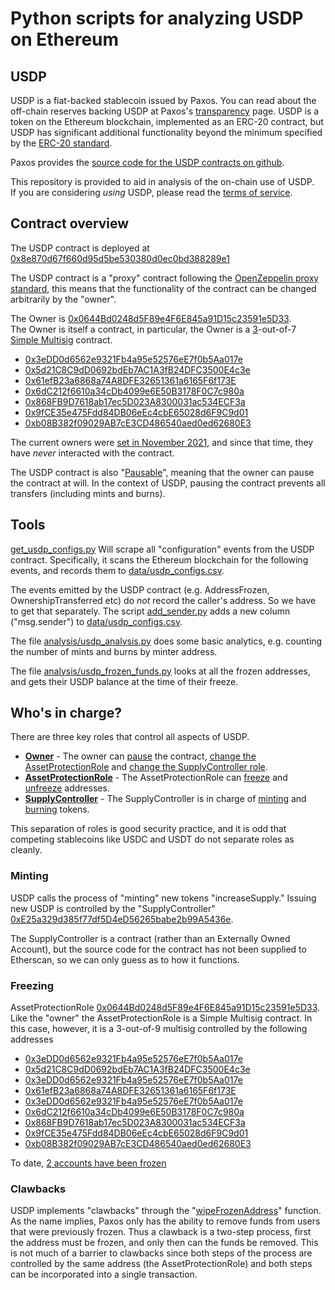 # Python scripts for analyzing USDP on Ethereum

## USDP

USDP is a fiat-backed stablecoin issued by Paxos.  You can read about the off-chain reserves backing USDP at Paxos's [transparency](https://paxos.com/regulation-and-transparency/) page.
USDP is a token on the Ethereum blockchain, implemented as an ERC-20 contract, but USDP has significant additional functionality beyond the minimum specified by the [ERC-20 standard](https://ethereum.org/en/developers/docs/standards/tokens/erc-20/).

Paxos provides the [source code for the USDP contracts on github](https://github.com/paxosglobal/usdp-contracts).

This repository is provided to aid in analysis of the on-chain use of USDP.  
If you are considering *using* USDP, please read the [terms of service](https://paxos.com/stablecoin-terms-and-conditions/).

## Contract overview

The USDP contract is deployed at [0x8e870d67f660d95d5be530380d0ec0bd388289e1](https://etherscan.io/address/0x8e870d67f660d95d5be530380d0ec0bd388289e1)

The USDP contract is a "proxy" contract following the [OpenZeppelin proxy standard](https://docs.openzeppelin.com/contracts/4.x/api/proxy), this means that the 
functionality of the contract can be changed arbitrarily by the "owner".

The Owner is [0x0644Bd0248d5F89e4F6E845a91D15c23591e5D33](https://etherscan.io/address/0x0644Bd0248d5F89e4F6E845a91D15c23591e5D33).  
The Owner is itself a contract, in particular, the Owner is a [3](https://etherscan.io/address/0x0644Bd0248d5F89e4F6E845a91D15c23591e5D33#readContract#F1)-out-of-7 [Simple Multisig](https://github.com/christianlundkvist/simple-multisig) 
contract.

* [0x3eDD0d6562e9321Fb4a95e52576eE7f0b5Aa017e](https://etherscan.io/address/0x3eDD0d6562e9321Fb4a95e52576eE7f0b5Aa017e)
* [0x5d21C8C9dD0692bdEb7AC1A3fB24DFC3500E4c3e](https://etherscan.io/address/0x5d21C8C9dD0692bdEb7AC1A3fB24DFC3500E4c3e)
* [0x61efB23a6868a74A8DFE32651361a6165F6f173E](https://etherscan.io/address/0x61efB23a6868a74A8DFE32651361a6165F6f173E)
* [0x6dC212f6610a34cDb4099e6E50B3178F0C7c980a](https://etherscan.io/address/0x6dC212f6610a34cDb4099e6E50B3178F0C7c980a)
* [0x868FB9D7618ab17ec5D023A8300031ac534ECF3a](https://etherscan.io/address/0x868FB9D7618ab17ec5D023A8300031ac534ECF3a)
* [0x9fCE35e475Fdd84DB06eEc4cbE65028d6F9C9d01](https://etherscan.io/address/0x9fCE35e475Fdd84DB06eEc4cbE65028d6F9C9d01)
* [0xb08B382f09029AB7cE3CD486540aed0ed62680E3](https://etherscan.io/address/0xb08B382f09029AB7cE3CD486540aed0ed62680E3)

The current owners were [set in November 2021](https://etherscan.io/tx/0xd1ac39233b025c97d847c0946fa4de3f408d200788f7c7b200d9d51e7d5b6268), and since that time, they have *never* 
interacted with the contract.

The USDP contract is also "[Pausable](https://docs.openzeppelin.com/contracts/4.x/api/security#Pausable)", meaning that the owner can pause the contract at will.  In the context of 
USDP, pausing the contract prevents all transfers (including mints and burns).

## Tools

[get_usdp_configs.py](get_usdp_configs.py) Will scrape all "configuration" events from the USDP contract.  Specifically, it scans the Ethereum blockchain for the following events, 
and records them to [data/usdp_configs.csv](data/usdp_configs.csv).

The events emitted by the USDP contract (e.g. AddressFrozen, OwnershipTransferred etc) do *not* record the caller's address.  So we have to get that separately.
The script [add_sender.py](add_sender.py) adds a new column ("msg.sender") to [data/usdp_configs.csv](data/usdp_configs.csv).

The file [analysis/usdp_analysis.py](analysis/usdp_analysis.py) does some basic analytics, e.g. counting the number of mints and burns by minter address.

The file [analysis/usdp_frozen_funds.py](analysis/usdp_frozen_funds.py) looks at all the frozen addresses, and gets their USDP balance at the time of their freeze.

## Who's in charge?

There are three key roles that control all aspects of USDP.

* **[Owner](https://etherscan.io/address/0x0644Bd0248d5F89e4F6E845a91D15c23591e5D33)** - The owner can [pause](https://github.com/paxosglobal/usdp-contracts/blob/master/contracts/USDPImplementationV3.sol#L346) the contract, 
[change the AssetProtectionRole](https://github.com/paxosglobal/usdp-contracts/blob/master/contracts/USDPImplementationV3.sol#L368) and [change the SupplyController role](https://github.com/paxosglobal/usdp-contracts/blob/master/contracts/USDPImplementationV3.sol#L429).
* **[AssetProtectionRole](https://etherscan.io/address/0x0644Bd0248d5F89e4F6E845a91D15c23591e5D33)** - The AssetProtectionRole can [freeze](https://github.com/paxosglobal/usdp-contracts/blob/master/contracts/USDPImplementationV3.sol#L429) and [unfreeze](https://github.com/paxosglobal/usdp-contracts/blob/master/contracts/USDPImplementationV3.sol#L392)
addresses.
* **[SupplyController](https://etherscan.io/address/0xE25a329d385f77df5D4eD56265babe2b99A5436e)** - The SupplyController is in charge of [minting](https://github.com/paxosglobal/usdp-contracts/blob/master/contracts/USDPImplementationV3.sol#L445) and [burning](https://github.com/paxosglobal/usdp-contracts/blob/master/contracts/USDPImplementationV3.sol#L458) 
tokens.

This separation of roles is good security practice, and it is odd that competing stablecoins like USDC and USDT do not separate roles as cleanly.

### Minting

USDP calls the process of "minting" new tokens "increaseSupply."
Issuing new USDP is controlled by the "SupplyController" [0xE25a329d385f77df5D4eD56265babe2b99A5436e](https://etherscan.io/address/0xE25a329d385f77df5D4eD56265babe2b99A5436e).

The SupplyController is a contract (rather than an Externally Owned Account), but the source code for the contract has not been supplied to Etherscan, 
so we can only guess as to how it functions.

### Freezing

AssetProtectionRole [0x0644Bd0248d5F89e4F6E845a91D15c23591e5D33](https://etherscan.io/address/0x0644Bd0248d5F89e4F6E845a91D15c23591e5D33).  
Like the "owner" the AssetProtectionRole is a Simple Multisig contract.  In this case, however, it is a 3-out-of-9 multisig
controlled by the following addresses

* [0x3eDD0d6562e9321Fb4a95e52576eE7f0b5Aa017e](https://etherscan.io/address/0x3eDD0d6562e9321Fb4a95e52576eE7f0b5Aa017e)
* [0x5d21C8C9dD0692bdEb7AC1A3fB24DFC3500E4c3e](https://etherscan.io/address/0x5d21C8C9dD0692bdEb7AC1A3fB24DFC3500E4c3e)
* [0x3eDD0d6562e9321Fb4a95e52576eE7f0b5Aa017e](https://etherscan.io/address/0x3eDD0d6562e9321Fb4a95e52576eE7f0b5Aa017e)
* [0x61efB23a6868a74A8DFE32651361a6165F6f173E](https://etherscan.io/address/0x61efB23a6868a74A8DFE32651361a6165F6f173E)
* [0x3eDD0d6562e9321Fb4a95e52576eE7f0b5Aa017e](https://etherscan.io/address/0x3eDD0d6562e9321Fb4a95e52576eE7f0b5Aa017e)
* [0x6dC212f6610a34cDb4099e6E50B3178F0C7c980a](https://etherscan.io/address/0x6dC212f6610a34cDb4099e6E50B3178F0C7c980a)
* [0x868FB9D7618ab17ec5D023A8300031ac534ECF3a](https://etherscan.io/address/0x868FB9D7618ab17ec5D023A8300031ac534ECF3a)
* [0x9fCE35e475Fdd84DB06eEc4cbE65028d6F9C9d01](https://etherscan.io/address/0x9fCE35e475Fdd84DB06eEc4cbE65028d6F9C9d01)
* [0xb08B382f09029AB7cE3CD486540aed0ed62680E3](https://etherscan.io/address/0xb08B382f09029AB7cE3CD486540aed0ed62680E3)

To date, [2 accounts have been frozen](https://bloxy.info/txs/events_sc/0x8e870d67f660d95d5be530380d0ec0bd388289e1?signature_id=406756)

### Clawbacks

USDP implements "clawbacks" through the "[wipeFrozenAddress](https://github.com/paxosglobal/usdp-contracts/blob/master/contracts/USDPImplementationV3.sol#L403)" function.
As the name implies, Paxos only has the ability to remove funds from users that were previously frozen.  Thus a clawback is a two-step process, first the address 
must be frozen, and only then can the funds be removed.  This is not much of a barrier to clawbacks since both steps of the process are controlled by the same address (the AssetProtectionRole)
and both steps can be incorporated into a single transaction.
